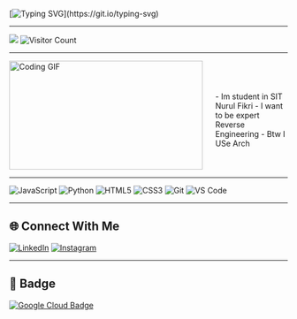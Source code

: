 
[![Typing SVG](https://readme-typing-svg.demolab.com/?lines=Hello+welcome.+I'm+Robbanie!;Cybersecurity+and+CTF+Enthusiast!)](https://git.io/typing-svg)

---

![](https://www.codewars.com/users/loxyxcode/badges/small)
![Visitor Count](https://komarev.com/ghpvc/?username=IllalRajinCoding)

---

<div style="display: flex; align-items: center; gap: 20px;">
  <img align="left" width=350px height=197px src="https://github.com/IllalRajinCoding/content/blob/main/anime-shupogaki.gif" alt="Coding GIF">
  <br>
  - Im student in SIT Nurul Fikri
  - I want to be expert Reverse Engineering
  - Btw I USe Arch
  <br>
</div>

---

![JavaScript](https://img.shields.io/badge/JavaScript-F7DF1E?style=for-the-badge&logo=javascript&logoColor=black)
![Python](https://img.shields.io/badge/Python-3776AB?style=for-the-badge&logo=python&logoColor=white)
![HTML5](https://img.shields.io/badge/HTML5-E34F26?style=for-the-badge&logo=html5&logoColor=white)
![CSS3](https://img.shields.io/badge/CSS3-1572B6?style=for-the-badge&logo=css3&logoColor=white)
![Git](https://img.shields.io/badge/Git-F05032?style=for-the-badge&logo=git&logoColor=white)
![VS Code](https://img.shields.io/badge/VS_Code-007ACC?style=for-the-badge&logo=visual-studio-code&logoColor=white)

---

## 🌐 Connect With Me

[![LinkedIn](https://img.shields.io/badge/LinkedIn-0077B5?style=for-the-badge&logo=linkedin&logoColor=white)](https://www.linkedin.com/in/robbanie-hillaly-kurniadien-1b285a334/)
[![Instagram](https://img.shields.io/badge/Instagram-E4405F?style=for-the-badge&logo=instagram&logoColor=white)](https://instagram.com/loxyland)

---

## 🏅 Badge

[![Google Cloud Badge](https://img.shields.io/badge/Google_Cloud-Badge-blue?style=for-the-badge&logo=googlecloud)](https://www.cloudskillsboost.google/public_profiles/9720c492-883d-4376-955e-2f111853cafd/badges/17706175)
